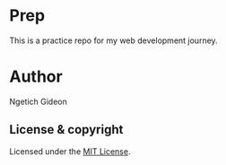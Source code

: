 # Prep
This is a practice repo for my web development journey.

# Author
Ngetich Gideon

## License & copyright
Licensed under the [MIT License](LICENSE).
